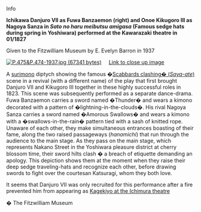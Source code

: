 Info

**Ichikawa Danjuro VII as Fuwa Banzaemon (right) and Onoe Kikugoro III as Nagoya Sanza in _Sato no haru meibutsu amigasa_ (Famous sedge hats during spring in Yoshiwara) performed at the Kawarazaki theatre in 01/1827**

Given to the Fitzwilliam Museum by E. Evelyn Barron in 1937

[![P.475&P.474-1937.jpg (67341 bytes)](P.475P.474-1937_small2.jpg)](KUN/kunp475474htm.htm)     [Link to close up image](KUN/kunp474.htm)

A [surimono](textP.htm) diptych showing the famous �[Scabbards clashing� (_Saya-ate_)](Group4.htm) scene in a revival (with a different name) of the play that first brought Danjuro VII and Kikugoro III together in these highly successful roles in 1823. This scene was subsequently performed as a separate dance-drama. Fuwa Banzaemon carries a sword named �Thunder� and wears a kimono decorated with a pattern of �lightning-in-the-clouds�. His rival Nagoya Sanza carries a sword named �Amorous Swallows� and wears a kimono with a �swallows-in-the-rain� pattern tied with a sash of knitted rope. Unaware of each other, they make simultaneous entrances boasting of their fame, along the two raised passageways (_hanamichi_) that run through the audience to the main stage. As they pass on the main stage, which represents Nakano Street in the Yoshiwara pleasure district at cherry blossom time, their sword hilts clash � a breach of etiquette demanding an apology. This depiction shows them at the moment when they raise their deep sedge traveling-hats and recognize each other, before drawing swords to fight over the courtesan Katsuragi, whom they both love.

It seems that Danjuro VII was only recruited for this performance after a fire prevented him from appearing as [Kagekiyo at the Ichimura theatre](KUN/kunp3476477.htm)



� The Fitzwilliam Museum

